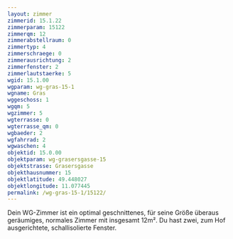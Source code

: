 ```yaml
---
layout: zimmer
zimmerid: 15.1.22
zimmerparam: 15122
zimmerqm: 12
zimmerabstellraum: 0
zimmertyp: 4
zimmerschraege: 0
zimmerausrichtung: 2
zimmerfenster: 2
zimmerlautstaerke: 5
wgid: 15.1.00
wgparam: wg-gras-15-1
wgname: Gras
wggeschoss: 1
wgqm: 5
wgzimmer: 5
wgterrasse: 0
wgterrasse_qm: 0
wgbaeder: 2
wgfahrrad: 2
wgwaschen: 4
objektid: 15.0.00
objektparam: wg-grasersgasse-15
objektstrasse: Grasersgasse
objekthausnummer: 15
objektlatitude: 49.448027
objektlongitude: 11.077445
permalink: /wg-gras-15-1/15122/
---
```

Dein WG-Zimmer ist ein optimal geschnittenes, für seine Größe überaus geräumiges, normales Zimmer mit insgesamt 12m². Du hast zwei, zum Hof ausgerichtete, schallisolierte Fenster. 